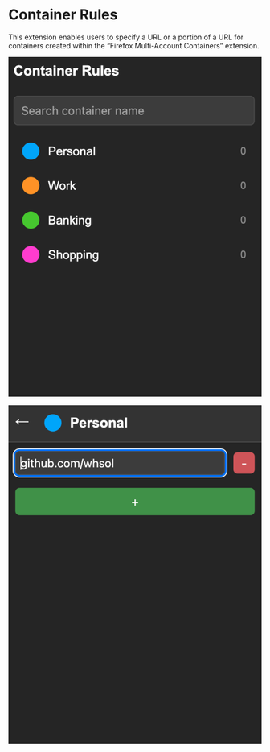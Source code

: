 # Container Rules

This extension enables users to specify a URL or a portion of a URL for containers created within the “Firefox Multi-Account Containers” extension.

![Container list](images/containers.png)

![Container urls](images/rules.png)